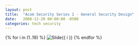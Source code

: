 ```yaml
---
layout: post
title:  "Acom Security Series 1 - General Security Design"
date:   2008-12-20 00:00:00 -0500
categories: tech security
---
```

<!--
[Acom Security - General Security Design](/images/AcomSecurity-GeneralSecurityDesign.ppt)
-->

{% for i in (1..19) %}
<img src="/images/AcomSecurity-GeneralSecurityDesign/Slide{{ i }}.GIF" alt="Slide{{ i }}" />
{% endfor %}


